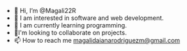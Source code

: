 - 👋 Hi, I’m @Magali22R
- 👀 I am interested in software and web development.
- 🌱 I am currently learning programming.
- 💞️I'm looking to collaborate on projects.
- 📫 How to reach me magalidaianarodriguezm@gmail.com
